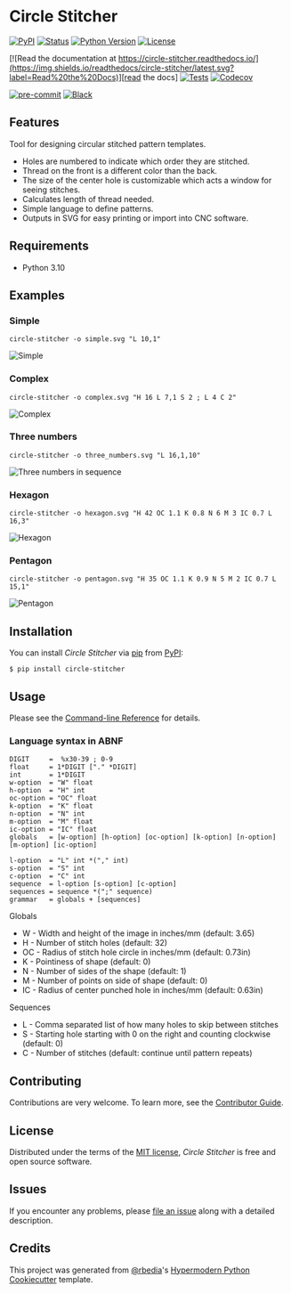 # Circle Stitcher

[![PyPI](https://img.shields.io/pypi/v/circle-stitcher.svg)][pypi status]
[![Status](https://img.shields.io/pypi/status/circle-stitcher.svg)][pypi status]
[![Python Version](https://img.shields.io/pypi/pyversions/circle-stitcher)][pypi status]
[![License](https://img.shields.io/pypi/l/circle-stitcher)][license]

[![Read the documentation at https://circle-stitcher.readthedocs.io/](https://img.shields.io/readthedocs/circle-stitcher/latest.svg?label=Read%20the%20Docs)][read the docs]
[![Tests](https://github.com/rbedia/circle-stitcher/workflows/Tests/badge.svg)][tests]
[![Codecov](https://codecov.io/gh/rbedia/circle-stitcher/branch/main/graph/badge.svg)][codecov]

[![pre-commit](https://img.shields.io/badge/pre--commit-enabled-brightgreen?logo=pre-commit&logoColor=white)][pre-commit]
[![Black](https://img.shields.io/badge/code%20style-black-000000.svg)][black]

[pypi status]: https://pypi.org/project/circle-stitcher/
[read the docs]: https://circle-stitcher.readthedocs.io/
[tests]: https://github.com/rbedia/circle-stitcher/actions?workflow=Tests
[codecov]: https://app.codecov.io/gh/rbedia/circle-stitcher
[pre-commit]: https://github.com/pre-commit/pre-commit
[black]: https://github.com/psf/black

## Features

Tool for designing circular stitched pattern templates.

- Holes are numbered to indicate which order they are stitched.
- Thread on the front is a different color than the back.
- The size of the center hole is customizable which acts a window for seeing stitches.
- Calculates length of thread needed.
- Simple language to define patterns.
- Outputs in SVG for easy printing or import into CNC software.

## Requirements

- Python 3.10

## Examples

### Simple

`circle-stitcher -o simple.svg "L 10,1"`

![Simple][ex-simple]

### Complex

`circle-stitcher -o complex.svg "H 16 L 7,1 S 2 ; L 4 C 2"`

![Complex][ex-complex]

### Three numbers

`circle-stitcher -o three_numbers.svg "L 16,1,10"`

![Three numbers in sequence][ex-three_numbers]

### Hexagon

`circle-stitcher -o hexagon.svg "H 42 OC 1.1 K 0.8 N 6 M 3 IC 0.7 L 16,3"`

![Hexagon][ex-hexagon]

### Pentagon

`circle-stitcher -o pentagon.svg "H 35 OC 1.1 K 0.9 N 5 M 2 IC 0.7 L 15,1"`

![Pentagon][ex-pentagon]

## Installation

You can install _Circle Stitcher_ via [pip] from [PyPI]:

```console
$ pip install circle-stitcher
```

## Usage

Please see the [Command-line Reference] for details.

### Language syntax in ABNF

    DIGIT     =  %x30-39 ; 0-9
    float     = 1*DIGIT ["." *DIGIT]
    int       = 1*DIGIT
    w-option  = "W" float
    h-option  = "H" int
    oc-option = "OC" float
    k-option  = "K" float
    n-option  = "N" int
    m-option  = "M" float
    ic-option = "IC" float
    globals   = [w-option] [h-option] [oc-option] [k-option] [n-option] [m-option] [ic-option]

    l-option  = "L" int *("," int)
    s-option  = "S" int
    c-option  = "C" int
    sequence  = l-option [s-option] [c-option]
    sequences = sequence *(";" sequence)
    grammar   = globals + [sequences]

Globals

- W - Width and height of the image in inches/mm (default: 3.65)
- H - Number of stitch holes (default: 32)
- OC - Radius of stitch hole circle in inches/mm (default: 0.73in)
- K - Pointiness of shape (default: 0)
- N - Number of sides of the shape (default: 1)
- M - Number of points on side of shape (default: 0)
- IC - Radius of center punched hole in inches/mm (default: 0.63in)

Sequences

- L - Comma separated list of how many holes to skip between stitches
- S - Starting hole starting with 0 on the right and counting clockwise (default: 0)
- C - Number of stitches (default: continue until pattern repeats)

## Contributing

Contributions are very welcome.
To learn more, see the [Contributor Guide].

## License

Distributed under the terms of the [MIT license][license],
_Circle Stitcher_ is free and open source software.

## Issues

If you encounter any problems,
please [file an issue] along with a detailed description.

## Credits

This project was generated from [@rbedia]'s [Hypermodern Python Cookiecutter] template.

[@rbedia]: https://github.com/rbedia
[pypi]: https://pypi.org/
[hypermodern python cookiecutter]: https://github.com/rbedia/cookiecutter-hypermodern-python
[file an issue]: https://github.com/rbedia/circle-stitcher/issues
[pip]: https://pip.pypa.io/

<!-- github-only -->

[license]: https://github.com/rbedia/circle-stitcher/blob/main/LICENSE
[contributor guide]: https://github.com/rbedia/circle-stitcher/blob/main/CONTRIBUTING.md
[command-line reference]: https://circle-stitcher.readthedocs.io/en/latest/usage.html
[ex-simple]: https://raw.githubusercontent.com/rbedia/circle-stitcher/main/docs/examples/simple.svg
[ex-complex]: https://raw.githubusercontent.com/rbedia/circle-stitcher/main/docs/examples/complex.svg
[ex-three_numbers]: https://raw.githubusercontent.com/rbedia/circle-stitcher/main/docs/examples/three_numbers.svg
[ex-hexagon]: https://raw.githubusercontent.com/rbedia/circle-stitcher/main/docs/examples/hexagon.svg
[ex-pentagon]: https://raw.githubusercontent.com/rbedia/circle-stitcher/main/docs/examples/pentagon.svg
